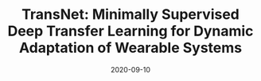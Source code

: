 ---
title: "TransNet: Minimally Supervised Deep Transfer Learning for Dynamic Adaptation of Wearable Systems"
collection: publications
permalink: /publication/transnet
date: 2020-09-10
venue: 'ACM Transactions on Design Automation of Electronic Systems (TODAES)'
paperurl: 'https://dl.acm.org/doi/abs/10.1145/3414062'
citation: 'Seyed Ali Rokni, Marjan Nourollahi, Parastoo Alinia, Iman Mirzadeh, <b>Mahdi Pedram</b>, Hassan Ghasemzadeh. (2020). &quot;TransNet: Minimally Supervised Deep Transfer Learning for Dynamic Adaptation of Wearable Systems.&quot; <i>ACM Transactions on Design Automation of Electronic Systems (TODAES)</i>.'
---